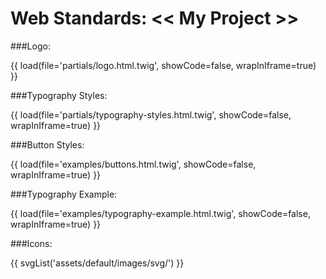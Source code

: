 Web Standards: << My Project >>
===

###Logo:
<div class="boxed">
{{ load(file='partials/logo.html.twig', showCode=false, wrapInIframe=true) }}
</div>

###Typography Styles:
<div class="boxed">
{{ load(file='partials/typography-styles.html.twig', showCode=false, wrapInIframe=true) }}
</div>

###Button Styles:
<div class="boxed">
{{ load(file='examples/buttons.html.twig', showCode=false, wrapInIframe=true) }}
</div>

###Typography Example:
<div class="boxed">
{{ load(file='examples/typography-example.html.twig', showCode=false, wrapInIframe=true) }}
</div>

###Icons:
<div class="boxed">
{{ svgList('assets/default/images/svg/') }}
</div>